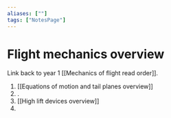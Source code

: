 ```yaml
---
aliases: [""]
tags: ["NotesPage"]
---
```


# Flight mechanics overview

Link back to year 1 [[Mechanics of flight read order]].

1) [[Equations of motion and tail planes overview]]
2) .
3) [[High lift devices overview]]
4) 


